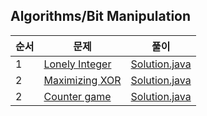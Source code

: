 ## Algorithms/Bit Manipulation
|순서|문제|풀이|
|---|---|---|
|1|[Lonely Integer](https://www.hackerrank.com/challenges/lonely-integer/problem)|[Solution.java](./Lonely%20Integer/Solution.java)|
|2|[Maximizing XOR](https://www.hackerrank.com/challenges/maximizing-xor/problem)|[Solution.java](./Maximizing%20XOR/Solution.java)|
|2|[Counter game](https://www.hackerrank.com/challenges/counter-game/problem)|[Solution.java](./Counter%20game/Solution.java)|